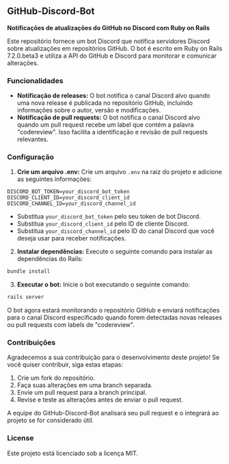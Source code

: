 
## GitHub-Discord-Bot 

**Notificações de atualizações do GitHub no Discord com Ruby on Rails**

Este repositório fornece um bot Discord que notifica servidores Discord sobre atualizações em repositórios GitHub. O bot é escrito em Ruby on Rails 7.2.0.beta3 e utiliza a API do GitHub e Discord para monitorar e comunicar alterações.

### Funcionalidades

* **Notificação de releases:** O bot notifica o canal Discord alvo quando uma nova release é publicada no repositório GitHub, incluindo informações sobre o autor, versão e modificações.
* **Notificação de pull requests:** O bot notifica o canal Discord alvo quando um pull request recebe um label que contém a palavra "codereview". Isso facilita a identificação e revisão de pull requests relevantes.

### Configuração

1. **Crie um arquivo .env:** Crie um arquivo `.env` na raiz do projeto e adicione as seguintes informações:

```
DISCORD_BOT_TOKEN=your_discord_bot_token
DISCORD_CLIENT_ID=your_discord_client_id
DISCORD_CHANNEL_ID=your_discord_channel_id
```

* Substitua `your_discord_bot_token` pelo seu token de bot Discord.
* Substitua `your_discord_client_id` pelo ID de cliente Discord.
* Substitua `your_discord_channel_id` pelo ID do canal Discord que você deseja usar para receber notificações.

2. **Instalar dependências:** Execute o seguinte comando para instalar as dependências do Rails:

```bash
bundle install
```

3. **Executar o bot:** Inicie o bot executando o seguinte comando:

```bash
rails server
```

O bot agora estará monitorando o repositório GitHub e enviará notificações para o canal Discord especificado quando forem detectadas novas releases ou pull requests com labels de "codereview".

### Contribuições

Agradecemos a sua contribuição para o desenvolvimento deste projeto! Se você quiser contribuir, siga estas etapas:

1. Crie um fork do repositório.
2. Faça suas alterações em uma branch separada.
3. Envie um pull request para a branch principal.
4. Revise e teste as alterações antes de enviar o pull request.

A equipe do GitHub-Discord-Bot analisará seu pull request e o integrará ao projeto se for considerado útil.

### License

Este projeto está licenciado sob a licença MIT.

